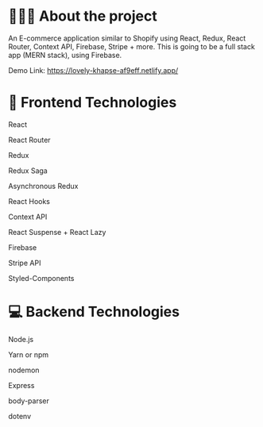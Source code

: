 # 👨🏻‍💻 About the project

An E-commerce application similar to Shopify using React, Redux, React Router, Context API, Firebase, Stripe + more. This is going to be a full stack app (MERN stack), using Firebase.

Demo Link: https://lovely-khapse-af9eff.netlify.app/


# 🚀 Frontend Technologies

React

React Router

Redux

Redux Saga

Asynchronous Redux

React Hooks

Context API

React Suspense + React Lazy

Firebase

Stripe API

Styled-Components


# 💻 Backend Technologies

Node.js

Yarn or npm

nodemon

Express

body-parser

dotenv

